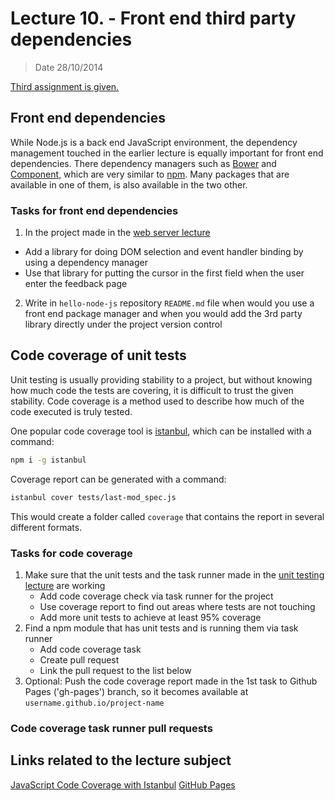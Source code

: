 # Lecture 10. - Front end third party dependencies

> Date 28/10/2014

[Third assignment is given.](../assignments/2014-10-28.md)

## Front end dependencies

While Node.js is a back end JavaScript environment, the dependency management touched in the earlier
lecture is equally important for front end dependencies. There dependency managers such as
[Bower][] and [Component][], which are very similar to [npm][]. Many packages that are available
in one of them, is also available in the two other.

### Tasks for front end dependencies

1. In the project made in the [web server lecture](2014-09-23.md "HTTP, Connect, Express")
  - Add a library for doing DOM selection and event handler binding by using a dependency manager
  - Use that library for putting the cursor in the first field when the user enter the feedback page
2. Write in `hello-node-js` repository `README.md` file when would you use a front end package manager
   and when you would add the 3rd party library directly under the project version control

## Code coverage of unit tests

Unit testing is usually providing stability to a project, but without knowing how much
code the tests are covering, it is difficult to trust the given stability.
Code coverage is a method used to describe how much of the code executed is truly tested.

One popular code coverage tool is [istanbul][], which can be installed with a command:

```sh
npm i -g istanbul
```

Coverage report can be generated with a command:

```sh
istanbul cover tests/last-mod_spec.js
```

This would create a folder called `coverage` that contains the report in several different formats.


### Tasks for code coverage

1. Make sure that the unit tests and the task runner made in the
   [unit testing lecture](2014-10-07.md "Unit testing, Jasmine, PhantomJS") are working
   - Add code coverage check via task runner for the project
   - Use coverage report to find out areas where tests are not touching
   - Add more unit tests to achieve at least 95% coverage
2. Find a npm module that has unit tests and is running them via task runner
   - Add code coverage task
   - Create pull request
   - Link the pull request to the list below
3. Optional: Push the code coverage report made in the 1st task to Github Pages ('gh-pages')
    branch, so it becomes available at `username.github.io/project-name`

### Code coverage task runner pull requests



## Links related to the lecture subject

[JavaScript Code Coverage with Istanbul](http://ariya.ofilabs.com/2012/12/javascript-code-coverage-with-istanbul.html "JavaScript Code Coverage with Istanbul")
[GitHub Pages](https://pages.github.com/ "Websites for you and your projects")

[Bower]: http://bower.io/ "A package manager for the web"
[Component]: https://github.com/componentjs/component "Component is a vertically integrated frontend solution, handling everything from package management to the build process, handling everything including HTML, JS, CSS, images, and fonts"
[istanbul]: http://gotwarlost.github.io/istanbul/ "istanbul: A Javascript code coverage tool written in JS"
[npm]: http://npmjs.org
